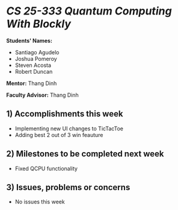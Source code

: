 # *CS 25-333 Quantum Computing With Blockly*

**Students' Names:**

 - Santiago Agudelo 
 - Joshua Pomeroy
 - Steven Acosta
 - Robert Duncan

**Mentor:**
Thang Dinh

**Faculty Advisor:**
Thang Dinh

## 1) Accomplishments this week ##
   - Implementing new UI changes to TicTacToe
   - Adding best 2 out of 3 win feauture
     
## 2) Milestones to be completed next week ##
   - Fixed QCPU functionality

## 3) Issues, problems or concerns ##
   - No issues this week
   


